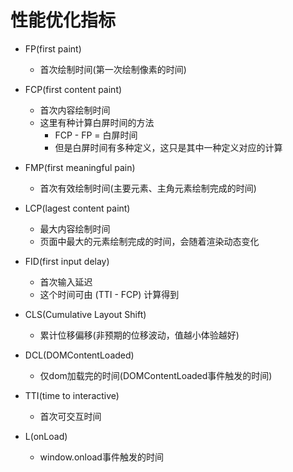# 性能优化指标
- FP(first paint)
    + 首次绘制时间(第一次绘制像素的时间)

- FCP(first content paint)
    + 首次内容绘制时间
    + 这里有种计算白屏时间的方法
        * FCP - FP = 白屏时间
        * 但是白屏时间有多种定义，这只是其中一种定义对应的计算

- FMP(first meaningful pain)
    + 首次有效绘制时间(主要元素、主角元素绘制完成的时间)

- LCP(lagest content paint)
    + 最大内容绘制时间
    + 页面中最大的元素绘制完成的时间，会随着渲染动态变化

- FID(first input delay)
    + 首次输入延迟
    + 这个时间可由 (TTI - FCP) 计算得到

- CLS(Cumulative Layout Shift)
    + 累计位移偏移(非预期的位移波动，值越小体验越好)

- DCL(DOMContentLoaded)
    + 仅dom加载完的时间(DOMContentLoaded事件触发的时间)

- TTI(time to interactive)
    + 首次可交互时间

- L(onLoad)
    + window.onload事件触发的时间
